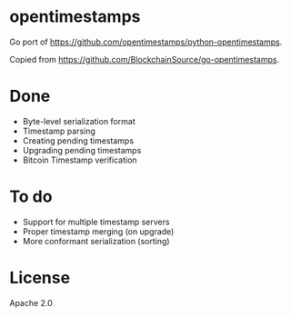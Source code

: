 # opentimestamps

Go port of https://github.com/opentimestamps/python-opentimestamps.

Copied from https://github.com/BlockchainSource/go-opentimestamps.

# Done

* Byte-level serialization format
* Timestamp parsing
* Creating pending timestamps
* Upgrading pending timestamps
* Bitcoin Timestamp verification

# To do

* Support for multiple timestamp servers
* Proper timestamp merging (on upgrade)
* More conformant serialization (sorting)

# License

Apache 2.0
